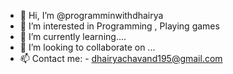 - 👋 Hi, I’m @programminwithdhairya
- 👀 I’m interested in Programming  , Playing games
- 🌱 I’m currently learning....
- 💞️ I’m looking to collaborate on ...
- 📫 Contact me: -  dhairyachavand195@gmail.com

<!---
programminwithdhairya/programminwithdhairya is a ✨ special ✨ repository because its `README.md` (this file) appears on your GitHub profile.
You can click the Preview link to take a look at your changes.
--->
